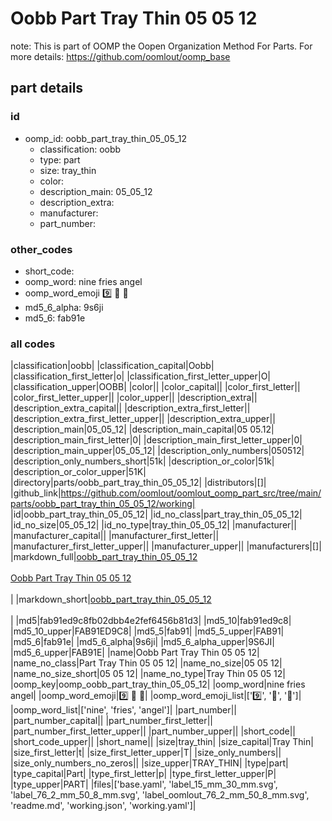 # Oobb Part Tray Thin 05 05 12  

note: This is part of OOMP the Oopen Organization Method For Parts. For more details: https://github.com/oomlout/oomp_base

##  part details





### id
* oomp_id: oobb_part_tray_thin_05_05_12
  * classification: oobb
  * type: part
  * size: tray_thin
  * color: 
  * description_main: 05_05_12
  * description_extra: 
  * manufacturer: 
  * part_number: 

### other_codes
* short_code: 
* oomp_word: nine fries angel
* oomp_word_emoji :nine: :fries: :angel:
* md5_6_alpha: 9s6ji
* md5_6: fab91e

### all codes 
|classification|oobb|
|classification_capital|Oobb|
|classification_first_letter|o|
|classification_first_letter_upper|O|
|classification_upper|OOBB|
|color||
|color_capital||
|color_first_letter||
|color_first_letter_upper||
|color_upper||
|description_extra||
|description_extra_capital||
|description_extra_first_letter||
|description_extra_first_letter_upper||
|description_extra_upper||
|description_main|05_05_12|
|description_main_capital|05 05.12|
|description_main_first_letter|0|
|description_main_first_letter_upper|0|
|description_main_upper|05_05_12|
|description_only_numbers|050512|
|description_only_numbers_short|51k|
|description_or_color|51k|
|description_or_color_upper|51K|
|directory|parts/oobb_part_tray_thin_05_05_12|
|distributors|[]|
|github_link|https://github.com/oomlout/oomlout_oomp_part_src/tree/main/parts/oobb_part_tray_thin_05_05_12/working|
|id|oobb_part_tray_thin_05_05_12|
|id_no_class|part_tray_thin_05_05_12|
|id_no_size|05_05_12|
|id_no_type|tray_thin_05_05_12|
|manufacturer||
|manufacturer_capital||
|manufacturer_first_letter||
|manufacturer_first_letter_upper||
|manufacturer_upper||
|manufacturers|[]|
|markdown_full|[oobb_part_tray_thin_05_05_12](https://github.com/oomlout/oomlout_oomp_part_src/tree/main/parts/oobb_part_tray_thin_05_05_12/working)<br>[](https://github.com/oomlout/oomlout_oomp_part_src/tree/main/parts/oobb_part_tray_thin_05_05_12/working)<br>[Oobb Part Tray Thin 05 05 12](https://github.com/oomlout/oomlout_oomp_part_src/tree/main/parts/oobb_part_tray_thin_05_05_12/working)<br><br>|
|markdown_short|[oobb_part_tray_thin_05_05_12](https://github.com/oomlout/oomlout_oomp_part_src/tree/main/parts/oobb_part_tray_thin_05_05_12/working)<br><br>|
|md5|fab91ed9c8fb02dbb4e2fef6456b81d3|
|md5_10|fab91ed9c8|
|md5_10_upper|FAB91ED9C8|
|md5_5|fab91|
|md5_5_upper|FAB91|
|md5_6|fab91e|
|md5_6_alpha|9s6ji|
|md5_6_alpha_upper|9S6JI|
|md5_6_upper|FAB91E|
|name|Oobb Part Tray Thin 05 05 12|
|name_no_class|Part Tray Thin 05 05 12|
|name_no_size|05 05 12|
|name_no_size_short|05 05 12|
|name_no_type|Tray Thin 05 05 12|
|oomp_key|oomp_oobb_part_tray_thin_05_05_12|
|oomp_word|nine fries angel|
|oomp_word_emoji|:nine: :fries: :angel:|
|oomp_word_emoji_list|[':nine:', ':fries:', ':angel:']|
|oomp_word_list|['nine', 'fries', 'angel']|
|part_number||
|part_number_capital||
|part_number_first_letter||
|part_number_first_letter_upper||
|part_number_upper||
|short_code||
|short_code_upper||
|short_name||
|size|tray_thin|
|size_capital|Tray Thin|
|size_first_letter|t|
|size_first_letter_upper|T|
|size_only_numbers||
|size_only_numbers_no_zeros||
|size_upper|TRAY_THIN|
|type|part|
|type_capital|Part|
|type_first_letter|p|
|type_first_letter_upper|P|
|type_upper|PART|
|files|['base.yaml', 'label_15_mm_30_mm.svg', 'label_76_2_mm_50_8_mm.svg', 'label_oomlout_76_2_mm_50_8_mm.svg', 'readme.md', 'working.json', 'working.yaml']|
